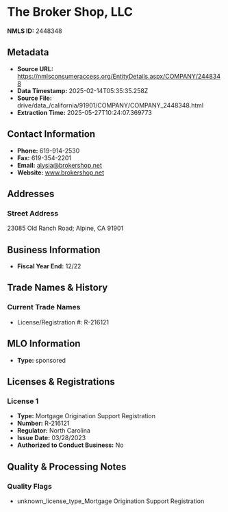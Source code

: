 # The Broker Shop, LLC

**NMLS ID:** 2448348

## Metadata
- **Source URL:** https://nmlsconsumeraccess.org/EntityDetails.aspx/COMPANY/2448348
- **Data Timestamp:** 2025-02-14T05:35:35.258Z
- **Source File:** drive/data_/california/91901/COMPANY/COMPANY_2448348.html
- **Extraction Time:** 2025-05-27T10:24:07.369773

## Contact Information
- **Phone:** 619-914-2530
- **Fax:** 619-354-2201
- **Email:** alysia@brokershop.net
- **Website:** www.brokershop.net

## Addresses
### Street Address
23085 Old Ranch Road; Alpine, CA 91901

## Business Information
- **Fiscal Year End:** 12/22

## Trade Names & History
### Current Trade Names
- License/Registration #: R-216121

## MLO Information
- **Type:** sponsored

## Licenses & Registrations

### License 1
- **Type:** Mortgage Origination Support Registration
- **Number:** R-216121
- **Regulator:** North Carolina
- **Issue Date:** 03/28/2023
- **Authorized to Conduct Business:** No

## Quality & Processing Notes
### Quality Flags
- unknown_license_type_Mortgage Origination Support Registration
